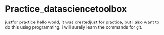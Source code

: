 # Practice_datasciencetoolbox
justfor practice
hello world, it was createdjust for practice, but i also want to do this using programming. i will surelly learn the commands for git.
